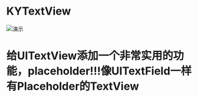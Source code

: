 # KYTextView
![演示](https://github.com/kangyiii/KYTextView/blob/master/%E6%BC%94%E7%A4%BA.gif)

# 给UITextView添加一个非常实用的功能，placeholder!!!像UITextField一样有Placeholder的TextView